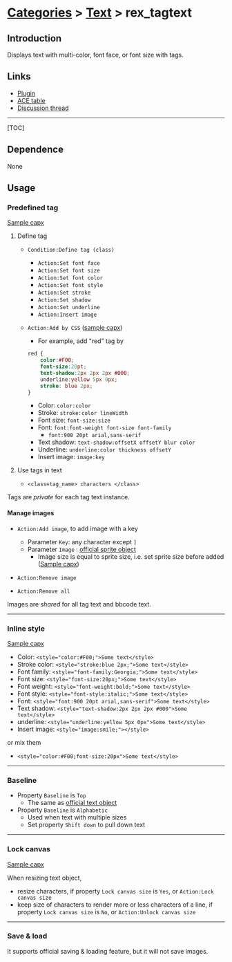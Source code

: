 # [Categories](categories.index.html) > [Text](text.index.html) > rex_tagtext

## Introduction

Displays text with multi-color, font face, or font size with tags.

## Links

- [Plugin](https://rexrainbow.github.io/C2RexDoc/repo/rex_TagText.7z)
- [ACE table](https://rexrainbow.github.io/C2RexDoc/c2rexpluginsACE/plugin_rex_tagtext.html)
- [Discussion thread](https://www.scirra.com/forum/plugin-tag-text_t92363)

----

[TOC]

## Dependence

None

## Usage

### Predefined tag

[Sample capx](https://onedrive.live.com/redir?resid=7497FD5EC94476E!431&authkey=!AB6u_vnpZZk1Vo8&ithint=file%2c.capx)

1. Define tag

   - `Condition:Define tag (class)`

     - `Action:Set font face`
     - `Action:Set font size`
     - `Action:Set font color`
     - `Action:Set font style`
     - `Action:Set stroke`
     - `Action:Set shadow`
     - `Action:Set underline`
     - `Action:Insert image`

   - `Action:Add by CSS`  ([sample capx](https://onedrive.live.com/redir?resid=7497FD5EC94476E!2143&authkey=!AHOZDrQ8WROWrfQ&ithint=file%2ccapx))

     - For example, add "red" tag by

     ```CSS
     red {
         color:#F00;
         font-size:20pt;
         text-shadow:2px 2px 2px #000;
         underline:yellow 5px 0px;
         stroke: blue 2px;
     }
     ```

     - Color: `color:color`
     - Stroke: `stroke:color lineWidth`
     - Font size: `font-size:size`
     - Font: `font:font-weight font-size font-family`
       - `font:900 20pt arial,sans-serif`
     - Text shadow: `text-shadow:offsetX offsetY blur color`
     - Underline: `underline:color thickness offsetY`
     - Insert image: `image:key`

2. Use tags in text

   - `<class=tag_name> characters </class>`

Tags are *private* for each tag text instance.

#### Manage images

- `Action:Add image`, to add image with a key
  - Parameter `Key`: any character except `]`
  - Parameter `Image` : [official sprite object](https://www.scirra.com/manual/115/sprite)
    - Image size is equal to sprite size, i.e. set sprite size before added  ([Sample capx](https://1drv.ms/u/s!Am5HlOzVf0kHlhMpTLQ2_V8goUkq))


- `Action:Remove image`
- `Action:Remove all`

Images are *shared* for all tag text and bbcode text.

----

### Inline style

[Sample capx](https://onedrive.live.com/redir?resid=7497FD5EC94476E!432&authkey=!AKGgARJjJ8IFd68&ithint=file%2c.capx)

- Color: `<style="color:#F00;">Some text</style>`
- Stroke color: `<style="stroke:blue 2px;">Some text</style>`
- Font family: `<style="font-family:Georgia;">Some text</style>`
- Font size: `<style="font-size:20px;">Some text</style>`
- Font weight: `<style="font-weight:bold;">Some text</style>`
- Font style: `<style="font-style:italic;">Some text</style>`
- Font: `<style="font:900 20pt arial,sans-serif">Some text</style>`
- Text shadow: `<style="text-shadow:2px 2px 2px #000">Some text</style>`
- underline: `<style="underline:yellow 5px 0px">Some text</style>`
- Insert image: `<style="image:smile;"></style>`

or mix them

- `<style="color:#F00;font-size:20px">Some text</style>`

----

### Baseline

- Property `Baseline` is `Top`
  - The same as [official text object](https://www.scirra.com/manual/116/text)
- Property `Baseline` is `Alphabetic`
  - Used when text with multiple sizes
  - Set property `Shift down` to pull down text

----

### Lock canvas

[Sample capx](https://1drv.ms/u/s!Am5HlOzVf0kHlXWDvVvubsxoUlkc)

When resizing text object,

- resize characters, if property `Lock canvas size` is `Yes`, or `Action:Lock canvas size`
- keep size of characters to render more or less characters of a line, if property `Lock canvas size` is `No`, or `Action:Unlock canvas size`

----

### Save & load

It supports official saving & loading feature, but it will not save images.